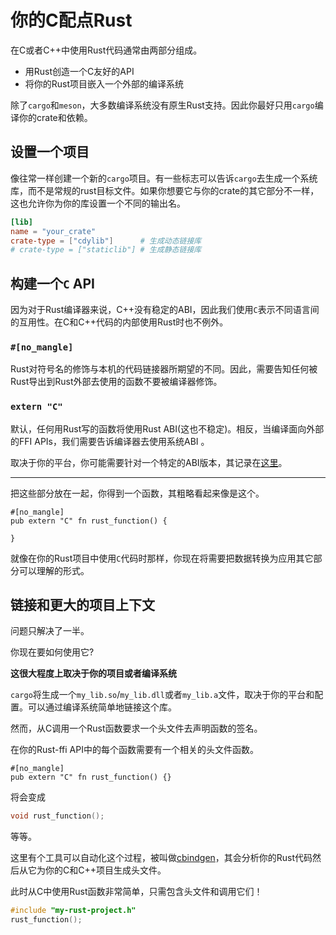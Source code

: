 # 你的C配点Rust

在C或者C++中使用Rust代码通常由两部分组成。

- 用Rust创造一个C友好的API
- 将你的Rust项目嵌入一个外部的编译系统

除了`cargo`和`meson`，大多数编译系统没有原生Rust支持。因此你最好只用`cargo`编译你的crate和依赖。

## 设置一个项目

像往常一样创建一个新的`cargo`项目。有一些标志可以告诉`cargo`去生成一个系统库，而不是常规的rust目标文件。如果你想要它与你的crate的其它部分不一样，这也允许你为你的库设置一个不同的输出名。

```toml
[lib]
name = "your_crate"
crate-type = ["cdylib"]      # 生成动态链接库
# crate-type = ["staticlib"] # 生成静态链接库
```

## 构建一个`C` API

因为对于Rust编译器来说，C++没有稳定的ABI，因此我们使用`C`表示不同语言间的互用性。在C和C++代码的内部使用Rust时也不例外。

### `#[no_mangle]`

Rust对符号名的修饰与本机的代码链接器所期望的不同。因此，需要告知任何被Rust导出到Rust外部去使用的函数不要被编译器修饰。

### `extern "C"`

默认，任何用Rust写的函数将使用Rust ABI(这也不稳定)。相反，当编译面向外部的FFI APIs，我们需要告诉编译器去使用系统ABI 。 

取决于你的平台，你可能需要针对一个特定的ABI版本，其记录在[这里](https://doc.rust-lang.org/reference/items/external-blocks.html)。

---

把这些部分放在一起，你得到一个函数，其粗略看起来像是这个。

```rust,ignore
#[no_mangle]
pub extern "C" fn rust_function() {

}
```

就像在你的Rust项目中使用`C`代码时那样，你现在将需要把数据转换为应用其它部分可以理解的形式。

## 链接和更大的项目上下文

问题只解决了一半。

你现在要如何使用它?

**这很大程度上取决于你的项目或者编译系统**

`cargo`将生成一个`my_lib.so`/`my_lib.dll`或者`my_lib.a`文件，取决于你的平台和配置。可以通过编译系统简单地链接这个库。

然而，从C调用一个Rust函数要求一个头文件去声明函数的签名。

在你的Rust-ffi API中的每个函数需要有一个相关的头文件函数。

```rust,ignore
#[no_mangle]
pub extern "C" fn rust_function() {}
```

将会变成

```C
void rust_function();
```

等等。

这里有个工具可以自动化这个过程，被叫做[cbindgen]，其会分析你的Rust代码然后从它为你的C和C++项目生成头文件。

[cbindgen]: https://github.com/eqrion/cbindgen

此时从C中使用Rust函数非常简单，只需包含头文件和调用它们！

```C
#include "my-rust-project.h"
rust_function();
```
